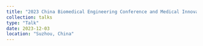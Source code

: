 ```yaml
---
title: "2023 China Biomedical Engineering Conference and Medical Innovation Summit"
collection: talks
type: "Talk"
date: 2023-12-03
location: "Suzhou, China"
---
```

